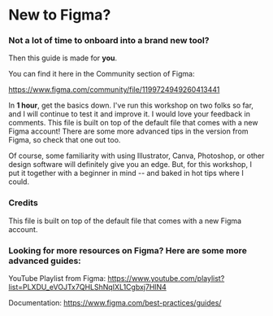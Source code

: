 # New to Figma?

### Not a lot of time to onboard into a brand new tool?

Then this guide is made for **you**. 

You can find it here in the Community section of Figma:

https://www.figma.com/community/file/1199724949260413441

In **1 hour**, get the basics down. I've run this workshop on two folks so far, and I will continue to test it and improve it. I would love your feedback in comments. This file is built on top of the default file that comes with a new Figma account! There are some more advanced tips in the version from Figma, so check that one out too.

Of course, some familiarity with using Illustrator, Canva, Photoshop, or other design software will definitely give you an edge. But, for this workshop, I put it together with a beginner in mind -- and baked in hot tips where I could.

### Credits

This file is built on top of the default file that comes with a new Figma account.

### Looking for more resources on Figma? Here are some more advanced guides:

YouTube Playlist from Figma:
https://www.youtube.com/playlist?list=PLXDU_eVOJTx7QHLShNqIXL1Cgbxj7HlN4

Documentation:
https://www.figma.com/best-practices/guides/
